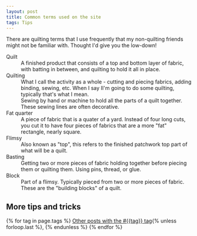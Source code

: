 ```yaml
---
layout: post
title: Common terms used on the site
tags: Tips 
---
```

There are quilting terms that I use frequently that my non-quilting friends might not be familiar with. Thought I'd give you the low-down!

<dl>
    <dt>Quilt<dt>
    <dd>A finished product that consists of a top and bottom layer of fabric, with batting in between, and quilting to hold it all in place.<dd>    
    <dt>Quilting<dt>
    <dd>What I call the activity as a whole - cutting and piecing fabrics, adding binding, sewing, etc. When I say II'm going to do some quilting, typically that's what I mean.<dd>
    <dd>Sewing by hand or machine to hold all the parts of a quilt together. These sewing lines are often decorative.</dd>
    <dt>Fat quarter<dt>
    <dd>A piece of fabric that is a quater of a yard. Instead of four long cuts, you cut it to have four pieces of fabrics that are a more "fat" rectangle, nearly square.<dd>
    <dt>Flimsy<dt>
    <dd>Also known as "top", this refers to the finished patchwork top part of what will be a quilt.<dd>
    <dt>Basting<dt>
    <dd>Getting two or more pieces of fabric holding together before piecing them or quilting them. Using pins, thread, or glue.<dd>
    <dt>Block<dt>
    <dd>Part of a flimsy. Typically pieced from two or more pieces of fabric. These are the "building blocks" of a quilt.<dd>
</dl>
    

## More tips and tricks

  {% for tag in page.tags %}
  <a class="post" href="/tag/{{tag}}">Other posts with the #{{tag}} tag</a>{% unless forloop.last %}, {% endunless %}
  {% endfor %}
